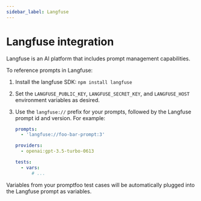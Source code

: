 ```yaml
---
sidebar_label: Langfuse
---
```


# Langfuse integration

Langfuse is an AI platform that includes prompt management capabilities.

To reference prompts in Langfuse:

1. Install the langfuse SDK: `npm install langfuse`

2. Set the `LANGFUSE_PUBLIC_KEY`, `LANGFUSE_SECRET_KEY`, and `LANGFUSE_HOST` environment variables as desired.

3. Use the `langfuse://` prefix for your prompts, followed by the Langfuse prompt id and version. For example:

   ```yaml
   prompts:
     - 'langfuse://foo-bar-prompt:3'

   providers:
     - openai:gpt-3.5-turbo-0613

   tests:
     - vars:
         # ...
   ```

Variables from your promptfoo test cases will be automatically plugged into the Langfuse prompt as variables.
